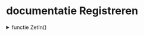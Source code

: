 # documentatie Registreren

<details>
<summary>functie ZetIn()</summary>
<details>
<summary>Input velden</summary>
<code>
    const emailInput: HTMLInputElement = document.getElementById("email") as HTMLInputElement;
    const passwordInput: HTMLInputElement | null = document.getElementById("password") as HTMLInputElement;
    const usernameInput: HTMLInputElement | null = document.getElementById("username") as HTMLInputElement;
</code>

Met bovenstaande code maak ik drie variabelen aan. Deze variabelen maak ik gelijk aan de Id in het HTML element.
</details>

<details>
<summary>variabelen gelijk zetten</summary>
<code>
    //variabelen gelijk zetten
    const email: string = emailInput.value;
    const password: string = passwordInput.value;
    const username: string = usernameInput.value;
</code>

Met bovenstaande code maak ik een nieuwe variable waar de input gelijk staat aan de nieuwe variabelen.

</details>
<details>
<summary>Kijken of input leeg is</summary>
<code>
  //met trim kijkt die of de string leeg is 
    if (!email.trim() || !password.trim() || !username.trim()) {
      alert("Een of meerdere gegevens niet ingevuld.");
    } else {
        alert("Succesvol registreerd.");
    }
    </code>

Met deze code kijk ik of een van de input velden leeg zijn. Als dat zo het geval is krijg je een alert dat een paar gegevens niet zijn ingevuld. Zo niet gaat die naar de else statement en krijg je een alert dat het succesvol is gelukt.
</details>
